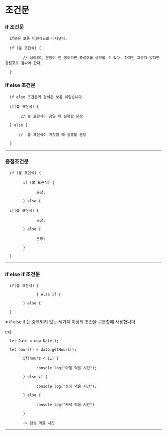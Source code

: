 # 조건문

### if 조건문

      if문은 보통 이런식으로 나타낸다.

      if (불 표현식) {

            // 실행되는 문장이 한 행이라면 중괄호를 생략할 수 있다. 하지만 그렇지 않다면 중괄호로 감싸야 한다.

      }

### if else 조건문

      if else 조건문의 형식은 보통 이렇습니다.

      if(불 표현식) {

           // 불 표현식이 참일 때 실행할 문장

      } else {

          //  불 표현식이 거짓일 때 실행할 문장

      }

<hr />

### 중첩조건문

      if (불 표현식) {
      
            if (불 표현식) {
            
                  문장;
                  
            } else {
            
      if(불 표현식) {
      
                  문장;
                  
            } else {
            
                  문장;
                  
            }
            
      }
<hr />

### if else if 조건문

      if(불 표현식) {
  
                  } else if {
  
            } else {
  
      }
 
※ if else if 는 중복되지 않는 세가지 이상의 조건을 구분할때 사용합니다.

ex)

      let Date = new Date();
 
      let hours() = date.getHours();
 
            if(hours < 11) {
 
                  console.log("아침 먹을 시간");
 
            } else if {
  
                  console.log("점심 먹을 시간");
 
            } else {
 
                  console.log("저녁 먹을 시간")
 
            }
 
            -> 점심 먹을 시간

<hr />

